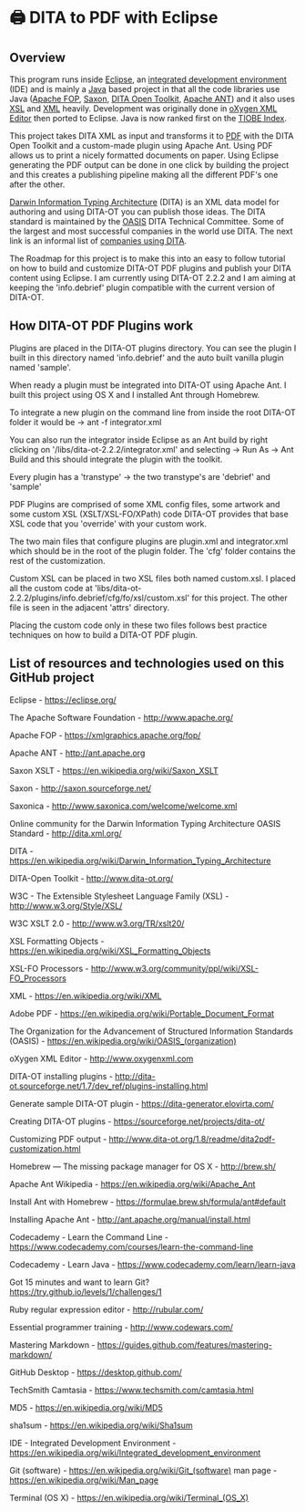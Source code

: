 # 🖨️ DITA to PDF with Eclipse

## Overview

This program runs inside [Eclipse](https://www.eclipse.org/), an
[integrated development environment](https://en.wikipedia.org/wiki/Integrated_development_environment)
(IDE) and is mainly a [Java](http://www.oracle.com/technetwork/java/index.html)
based project in that all the code libraries use Java
([Apache FOP](https://xmlgraphics.apache.org/fop/),
[Saxon](https://sourceforge.net/projects/saxon/files/Saxon-HE/),
[DITA Open Toolkit](http://www.dita-ot.org/),
[Apache ANT](http://ant.apache.org/)) and it also uses
[XSL](https://www.w3.org/Style/XSL/) and [XML](https://www.w3.org/XML/) heavily.
Development was originally done in
[oXygen XML Editor](https://www.oxygenxml.com/) then ported to Eclipse. Java is
now ranked first on the [TIOBE Index](https://www.tiobe.com/tiobe-index).

This project takes DITA XML as input and transforms it to
[PDF](https://en.wikipedia.org/wiki/PDF) with the
DITA Open Toolkit and a custom-made plugin using Apache Ant. Using PDF allows us
to print a nicely formatted documents on paper. Using Eclipse generating the PDF
output can be done in one click by building the project and this creates a
publishing pipeline making all the different PDF's one after the other.

[Darwin Information Typing Architecture](https://en.wikipedia.org/wiki/Darwin_Information_Typing_Architecture)
(DITA) is an XML data model for authoring and using DITA-OT you can publish
those ideas. The DITA standard is maintained by the
[OASIS](<https://en.wikipedia.org/wiki/OASIS_(organization)>) DITA Technical
Committee. Some of the largest and most successful companies in the world use
DITA. The next link is an informal list of
[companies using DITA](http://www.ditawriter.com/companies-using-dita/).

The Roadmap for this project is to make this into an easy to follow tutorial on
how to build and customize DITA-OT PDF plugins and publish your DITA content
using Eclipse. I am currently using DITA-OT 2.2.2 and I am aiming at keeping the
'info.debrief' plugin compatible with the current version of DITA-OT.

## How DITA-OT PDF Plugins work

Plugins are placed in the DITA-OT plugins directory. You can see the plugin I
built in this directory named 'info.debrief' and the auto built vanilla plugin
named 'sample'.

When ready a plugin must be integrated into DITA-OT using Apache Ant. I built
this project using OS X and I installed Ant through Homebrew.

To integrate a new plugin on the command line from inside the root DITA-OT
folder it would be -> ant -f integrator.xml

You can also run the integrator inside Eclipse as an Ant build by right clicking
on '/libs/dita-ot-2.2.2/integrator.xml' and selecting -> Run As -> Ant Build and
this should integrate the plugin with the toolkit.

Every plugin has a 'transtype' -> the two transtype's are 'debrief' and 'sample'

PDF Plugins are comprised of some XML config files, some artwork and some custom
XSL (XSLT/XSL-FO/XPath) code DITA-OT provides that base XSL code that you
'override' with your custom work.

The two main files that configure plugins are plugin.xml and integrator.xml
which should be in the root of the plugin folder. The 'cfg' folder contains the
rest of the customization.

Custom XSL can be placed in two XSL files both named custom.xsl. I placed all
the custom code at
'libs/dita-ot-2.2.2/plugins/info.debrief/cfg/fo/xsl/custom.xsl' for this
project. The other file is seen in the adjacent 'attrs' directory.

Placing the custom code only in these two files follows best practice techniques
on how to build a DITA-OT PDF plugin.

## List of resources and technologies used on this GitHub project

Eclipse - <https://eclipse.org/>

The Apache Software Foundation - <http://www.apache.org/>

Apache FOP - <https://xmlgraphics.apache.org/fop/>

Apache ANT - <http://ant.apache.org>

Saxon XSLT - <https://en.wikipedia.org/wiki/Saxon_XSLT>

Saxon - <http://saxon.sourceforge.net/>

Saxonica - <http://www.saxonica.com/welcome/welcome.xml>

Online community for the Darwin Information Typing Architecture OASIS Standard -
<http://dita.xml.org/>

DITA - <https://en.wikipedia.org/wiki/Darwin_Information_Typing_Architecture>

DITA-Open Toolkit - <http://www.dita-ot.org/>

W3C - The Extensible Stylesheet Language Family (XSL) -
<http://www.w3.org/Style/XSL/>

W3C XSLT 2.0 - <http://www.w3.org/TR/xslt20/>

XSL Formatting Objects - <https://en.wikipedia.org/wiki/XSL_Formatting_Objects>

XSL-FO Processors - <http://www.w3.org/community/ppl/wiki/XSL-FO_Processors>

XML - <https://en.wikipedia.org/wiki/XML>

Adobe PDF - <https://en.wikipedia.org/wiki/Portable_Document_Format>

The Organization for the Advancement of Structured Information Standards
(OASIS) - <https://en.wikipedia.org/wiki/OASIS_(organization)>

oXygen XML Editor - <http://www.oxygenxml.com>

DITA-OT installing plugins -
<http://dita-ot.sourceforge.net/1.7/dev_ref/plugins-installing.html>

Generate sample DITA-OT plugin -
<https://dita-generator.elovirta.com/>

Creating DITA-OT plugins -
<https://sourceforge.net/projects/dita-ot/>

Customizing PDF output -
<http://www.dita-ot.org/1.8/readme/dita2pdf-customization.html>

[comment]: <> (XSLT FAQ. Docbook FAQ. Braille. - <http://www.dpawson.co.uk/>)

Homebrew — The missing package manager for OS X - <http://brew.sh/>

Apache Ant Wikipedia - <https://en.wikipedia.org/wiki/Apache_Ant>

Install Ant with Homebrew - <https://formulae.brew.sh/formula/ant#default>

Installing Apache Ant - <http://ant.apache.org/manual/install.html>

Codecademy - Learn the Command Line -
<https://www.codecademy.com/courses/learn-the-command-line>

Codecademy - Learn Java - <https://www.codecademy.com/learn/learn-java>

Got 15 minutes and want to learn Git?
<https://try.github.io/levels/1/challenges/1>

Ruby regular expression editor - <http://rubular.com/>

Essential programmer training - <http://www.codewars.com/>

Mastering Markdown - <https://guides.github.com/features/mastering-markdown/>

GitHub Desktop - <https://desktop.github.com/>


TechSmith Camtasia - <https://www.techsmith.com/camtasia.html>

MD5 - <https://en.wikipedia.org/wiki/MD5>

sha1sum - <https://en.wikipedia.org/wiki/Sha1sum>

IDE - Integrated Development Environment -
<https://en.wikipedia.org/wiki/Integrated_development_environment>

Git (software) - <https://en.wikipedia.org/wiki/Git_(software)>
man page - <https://en.wikipedia.org/wiki/Man_page>

Terminal (OS X) - <https://en.wikipedia.org/wiki/Terminal_(OS_X)>
